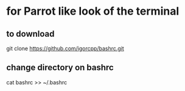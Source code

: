 # for Parrot like look of the terminal

## to download
git clone https://github.com/igorcpp/bashrc.git

## change directory on bashrc
cat bashrc >> ~/.bashrc


